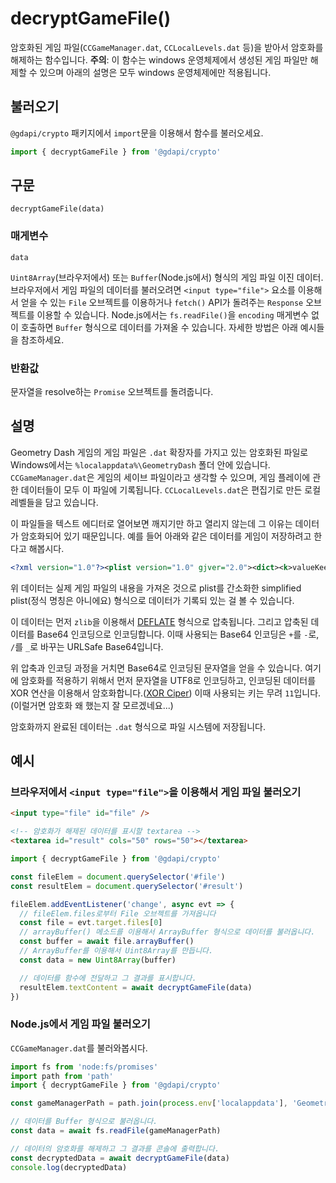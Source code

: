 # decryptGameFile()

암호화된 게임 파일(`CCGameManager.dat`, `CCLocalLevels.dat` 등)을 받아서 암호화를 해제하는 함수입니다. __주의__: 이 함수는 windows 운영체제에서 생성된 게임 파일만 해제할 수 있으며 아래의 설명은 모두 windows 운영체제에만 적용됩니다.

## 불러오기
`@gdapi/crypto` 패키지에서 `import`문을 이용해서 함수를 불러오세요.
```js
import { decryptGameFile } from '@gdapi/crypto'
```

## 구문

```
decryptGameFile(data)
```

### 매게변수
`data`

  `Uint8Array`(브라우저에서) 또는 `Buffer`(Node.js에서) 형식의 게임 파일 이진 데이터. 브라우저에서 게임 파일의 데이터를 불러오려면 `<input type="file">` 요소를 이용해서 얻을 수 있는 `File` 오브젝트를 이용하거나 `fetch()` API가 돌려주는 `Response` 오브젝트를 이용할 수 있습니다. Node.js에서는 `fs.readFile()`을 `encoding` 매게변수 없이 호출하면 `Buffer` 형식으로 데이터를 가져올 수 있습니다. 자세한 방법은 아래 예시들을 참조하세요.

### 반환값

문자열을 resolve하는 `Promise` 오브젝트를 돌려줍니다.

## 설명

Geometry Dash 게임의 게임 파일은 `.dat` 확장자를 가지고 있는 암호화된 파일로 Windows에서는 `%localappdata%\GeometryDash` 폴더 안에 있습니다. `CCGameManager.dat`은 게임의 세이브 파일이라고 생각할 수 있으며, 게임 플레이에 관한 데이터들이 모두 이 파일에 기록됩니다. `CCLocalLevels.dat`은 편집기로 만든 로컬 레벨들을 담고 있습니다.

이 파일들을 텍스트 에디터로 열어보면 깨지기만 하고 열리지 않는데 그 이유는 데이터가 암호화되어 있기 때문입니다. 예를 들어 아래와 같은 데이터를 게임이 저장하려고 한다고 해봅시다.

```xml
<?xml version="1.0"?><plist version="1.0" gjver="2.0"><dict><k>valueKeeper</k><d><k>gv_0002</k><s>1</s><k>gv_0001</k><s>1</s><k>gv_0026</k><s>1</s><k>gv_0027</k><s>1</s><k>gv_0023</k><s>1</s><k>gv_0038</k><s>1</s><k>gv_0043</k><s>1</s><k>gv_0044</k><s>1</s><k>gv_0050</k><s>2</s><k>gv_0049</k><s>6</s><k>gv_0046</k><s>1</s><k>gv_0036</k><s>1</s><k>gv_0030</k><s>1</s><k>gv_0019</k><s>1</s><k>gv_0013</k><s>1</s><k>gv_0018</k><s>1</s></d><k>unlockValueKeeper</k><d /><k>customObjectDict</k><d /><k>bg…<k>GS_5</k><d /><k>GS_6</k><d /><k>GS_7</k><d /><k>GS_23</k><d /><k>GS_8</k><d /><k>GS_9</k><d /><k>GS_10</k><d /><k>GS_16</k><d /><k>GS_17</k><d /><k>GS_18</k><d /><k>GS_24</k><d /><k>GS_11</k><d /><k>GS_22</k><d /><k>GS_25</k><d /><k>GS_12</k><d /><k>GS_15</k><d /><k>GS_14</k><d /><k>GS_19</k><d /><k>GS_21</k><d /><k>MDLM_001</k><d /><k>KBM_001</k><d /><k>KBM_002</k><d /><k>showSongMarkers</k><t /><k>clickedEditor</k><t /><k>binaryVersion</k><i>35</i><k>resolution</k><i>-1</i></dict></plist>
```

위 데이터는 실제 게임 파일의 내용을 가져온 것으로 plist를 간소화한 simplified plist(정식 명칭은 아니에요) 형식으로 데이터가 기록되 있는 걸 볼 수 있습니다.

이 데이터는 먼저 `zlib`을 이용해서 [DEFLATE](https://en.wikipedia.org/wiki/Deflate) 형식으로 압축됩니다. 그리고 압축된 데이터를 Base64 인코딩으로 인코딩합니다. 이때 사용되는 Base64 인코딩은 `+`를 `-`로, `/`를 `_`로 바꾸는 URLSafe Base64입니다.

위 압축과 인코딩 과정을 거치면 Base64로 인코딩된 문자열을 얻을 수 있습니다. 여기에 암호화를 적용하기 위해서 먼저 문자열을 UTF8로 인코딩하고, 인코딩된 데이터를 XOR 연산을 이용해서 암호화합니다.([XOR Ciper](https://en.wikipedia.org/wiki/XOR_cipher)) 이때 사용되는 키는 무려 `11`입니다. (이럴거면 암호화 왜 했는지 잘 모르겠네요...)

암호화까지 완료된 데이터는 `.dat` 형식으로 파일 시스템에 저장됩니다.

## 예시
### 브라우저에서 `<input type="file">`을 이용해서 게임 파일 불러오기

```html
<input type="file" id="file" />

<!-- 암호화가 해제된 데이터를 표시할 textarea -->
<textarea id="result" cols="50" rows="50"></textarea>
```

```js
import { decryptGameFile } from '@gdapi/crypto'

const fileElem = document.querySelector('#file')
const resultElem = document.querySelector('#result')

fileElem.addEventListener('change', async evt => {
  // fileElem.files로부터 File 오브젝트를 가져옵니다
  const file = evt.target.files[0]
  // arrayBuffer() 메소드를 이용해서 ArrayBuffer 형식으로 데이터를 불러옵니다.
  const buffer = await file.arrayBuffer()
  // ArrayBuffer를 이용해서 Uint8Array를 만듭니다.
  const data = new Uint8Array(buffer)

  // 데이터를 함수에 전달하고 그 결과를 표시합니다.
  resultElem.textContent = await decryptGameFile(data)
})
```

### Node.js에서 게임 파일 불러오기
`CCGameManager.dat`를 불러와봅시다.
```js
import fs from 'node:fs/promises'
import path from 'path'
import { decryptGameFile } from '@gdapi/crypto'

const gameManagerPath = path.join(process.env['localappdata'], 'GeometryDash', 'CCGameManager.dat')

// 데이터를 Buffer 형식으로 불러옵니다.
const data = await fs.readFile(gameManagerPath)

// 데이터의 암호화를 해제하고 그 결과를 콘솔에 출력합니다.
const decryptedData = await decryptGameFile(data)
console.log(decryptedData)
```